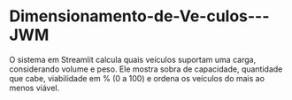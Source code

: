 # Dimensionamento-de-Ve-culos---JWM
O sistema em Streamlit calcula quais veículos suportam uma carga, considerando volume e peso. Ele mostra sobra de capacidade, quantidade que cabe, viabilidade em % (0 a 100) e ordena os veículos do mais ao menos viável.
